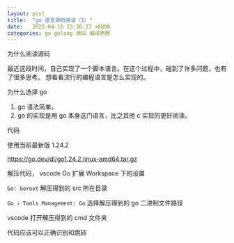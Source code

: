 ```yaml
---
layout: post
title:  "go 语言源码阅读（1）"
date:   2025-04-16 23:36:27 +0800
categories: go golang 源码 编译原理
---
```

为什么阅读源码

最近这段时间，自己实现了一个脚本语言。在这个过程中，碰到了许多问题，也有了很多思考。
想看看流行的编程语言是怎么实现的。

为什么选择 go

1. go 语法简单。
2. go 的实现是用 go 本身这门语言，比之其他 c 实现的更好阅读。

代码

使用当前最新版 1.24.2

https://go.dev/dl/go1.24.2.linux-amd64.tar.gz

解压代码， vscode Go 扩展 Workspace 下的设置

`Go: Goroot` 解压得到的 src 所在目录

`Go › Tools Management: Go` 选择解压得到的 go 二进制文件路径

vscode 打开解压得到的 cmd 文件夹

代码应该可以正确识别和跳转
